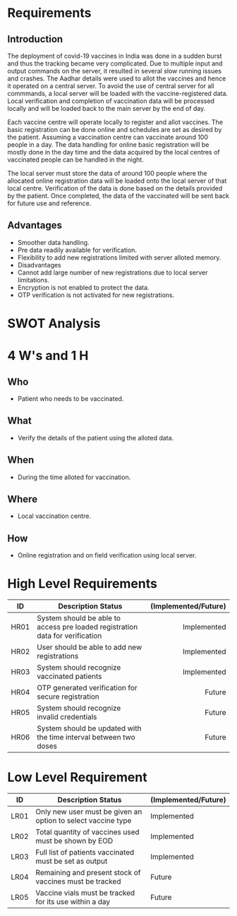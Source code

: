 
# Requirements
## Introduction
The deployment of covid-19 vaccines in India was done in a sudden burst and thus the tracking became very complicated. Due to multiple input and output commands on the server, it resulted in several slow running issues and crashes. The Aadhar details were used to allot the vaccines and hence it operated on a central server. To avoid the use of central server for all commmands, a local server will be loaded with the vaccine-registered data. Local verification and completion of vaccination data will be processed locally and will be loaded back to the main server by the end of day.

Each vaccine centre will operate locally to register and allot vaccines. The basic registration can be done online and schedules are set as desired by the patient. Assuming a vaccination centre can vaccinate around 100 people in a day. The data handling for online basic registration will be mostly done in the day time and the data acquired by the local centres of vaccinated people can be handled in the night.

The local server must store the data of around 100 people where the allocated online registration data will be loaded onto the local server of that local centre. Verification of the data is done based on the details provided by the patient. Once completed, the data of the vaccinated will be sent back for future use and reference.

## Advantages
- Smoother data handling.
- Pre data readily available for verification.
- Flexibility to add new registrations limited with server alloted memory.
- Disadvantages
- Cannot add large number of new registrations due to local server limitations.
- Encryption is not enabled to protect the data.
- OTP verification is not activated for new registrations.
# SWOT Analysis


# 4 W's and 1 H
## Who
- Patient who needs to be vaccinated.
## What
- Verify the details of the patient using the alloted data.
## When
- During the time alloted for vaccination.
## Where
- Local vaccination centre.
## How
- Online registration and on field verification using local server.
# High Level Requirements
|ID |	 Description	Status| (Implemented/Future)|
|----| -----------------| -------------------:|
|HR01|	System should be able to access pre loaded registration data for verification|	Implemented|
|HR02|	User should be able to add new registrations| Implemented|
|HR03|	System should recognize vaccinated patients|	Implemented|
|HR04|	OTP generated verification for secure registration|	Future|
|HR05|	System should recognize invalid credentials|	Future|
|HR06|	System should be updated with the time interval between two doses| Future|
# Low Level Requirement
|ID|	Description	Status| (Implemented/Future)|
|---| -------------------| --------------------|
|LR01|	Only new user must be given an option to select vaccine type|	Implemented|
|LR02|	Total quantity of vaccines used must be shown by EOD|	Implemented|
|LR03|	Full list of patients vaccinated must be set as output|	Implemented|
|LR04|	Remaining and present stock of vaccines must be tracked|	Future|
|LR05|	Vaccine vials must be tracked for its use within a day|	Future|
